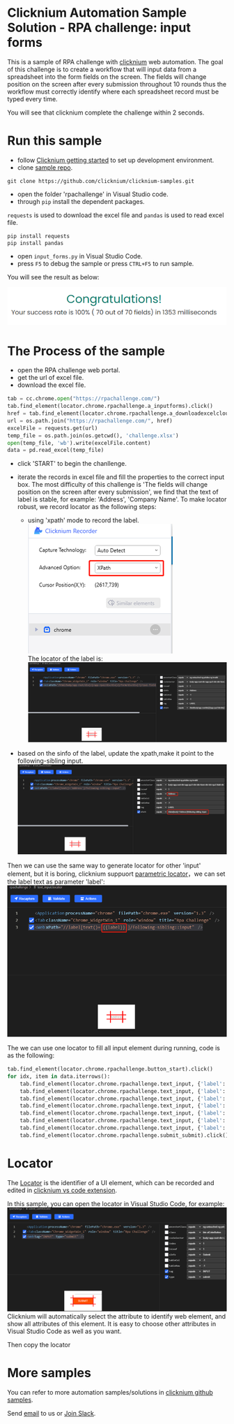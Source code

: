 # Clicknium Automation Sample Solution - RPA challenge: input forms

This is a sample of RPA challenge with [clicknium](https://www.clicknium.com/) web automation.
The goal of this challenge is to create a workflow that will input data from a spreadsheet into the form fields on the screen.
The fields will change position on the screen after every submission throughout 10 rounds thus the workflow must correctly identify where each spreadsheet record must be typed every time.

You will see that clicknium complete the challenge within 2 seconds.

# Run this sample
- follow [Clicknium getting started](https://www.clicknium.com/documents) to set up development environment.
- clone [sample repo](https://github.com/clicknium/clicknium-samples).
```
git clone https://github.com/clicknium/clicknium-samples.git
```
- open the folder 'rpachallenge' in Visual Studio code.
- through `pip` install the dependent packages.
  
`requests` is used to download the excel file and `pandas` is used to read excel file.

```
pip install requests
pip install pandas
```

- open `input_forms.py` in Visual Studio Code.
- press `F5` to debug the sample or press `CTRL+F5` to run sample.

You will see the result as below:

![result](img/result.png)

# The Process of the sample
- open the RPA challenge web portal.
- get the url of excel file.
- download the excel file.

```python
tab = cc.chrome.open("https://rpachallenge.com/")
tab.find_element(locator.chrome.rpachallenge.a_inputforms).click()
href = tab.find_element(locator.chrome.rpachallenge.a_downloadexcelcloud_download).get_property("href")
url = os.path.join("https://rpachallenge.com/", href)
excelFile = requests.get(url)
temp_file = os.path.join(os.getcwd(), 'challenge.xlsx')
open(temp_file, 'wb').write(excelFile.content)
data = pd.read_excel(temp_file)
```

- click 'START' to begin the chanllenge.
- iterate the records in excel file and fill the properties to the correct input box.
The most difficulty of this challenge is 'The fields will change position on the screen after every submission', we find that the text of label is stable, for example: 'Address', 'Company Name'. To make locator robust, we record locator as the following steps:
  - using 'xpath' mode to record the label.  
![xpath record](img/recorder.png)  
The locator of the label is:
![label](img/locator_lable.png)

- based on the sinfo of the label, update the xpath,make it point to the following-sibling input.  
![input locator](img/locator_input.png)

Then we can use the same way to generate locator for other 'input' element,  but it is boring, clicknium suppuort [parametric locator](https://www.clicknium.com/documents/concepts/parametric_locator)，we can set the label text as parameter 'label':
![parametric locator](img/parametric_locator.png)

The we can use one locator to fill all input element during running, code is as the following:

```python
tab.find_element(locator.chrome.rpachallenge.button_start).click()
for idx, item in data.iterrows():
    tab.find_element(locator.chrome.rpachallenge.text_input, {'label':'First Name'}).set_text(item[0])
    tab.find_element(locator.chrome.rpachallenge.text_input, {'label':'Last Name'}).set_text(item[1])
    tab.find_element(locator.chrome.rpachallenge.text_input, {'label':'Company Name'}).set_text(item[2])
    tab.find_element(locator.chrome.rpachallenge.text_input, {'label':'Role in Company'}).set_text(item[3])
    tab.find_element(locator.chrome.rpachallenge.text_input, {'label':'Address'}).set_text(item[4])
    tab.find_element(locator.chrome.rpachallenge.text_input, {'label':'Email'}).set_text(item[5])
    tab.find_element(locator.chrome.rpachallenge.text_input, {'label':'Phone Number'}).set_text(str(item[6]))
    tab.find_element(locator.chrome.rpachallenge.submit_submit).click()
```


# Locator
The [Locator](https://www.clicknium.com/documents/concepts/locator) is the identifier of a UI element, which can be recorded and edited in [clicknium vs code extension](https://marketplace.visualstudio.com/items?itemName=ClickCorp.clicknium). 

In this sample, you can open the locator in Visual Studio Code, for example:
![locator](img/locator.png)	
Clicknium will automatically select the attribute to identify web element, and show all attributes of this element. It is easy to choose other attributes in Visual Studio Code as well as you want.

Then copy the locator 
# More samples
You can refer to more automation samples/solutions in [clicknium github samples](https://github.com/clicknium/clicknium-samples).

Send [email](mailto:support@clicknium.com) to us or [Join Slack](https://join.slack.com/t/clicknium/shared_invite/zt-1cfxsstw7-s0CeJdhyg5wQ1h7_KKc6QQ).

